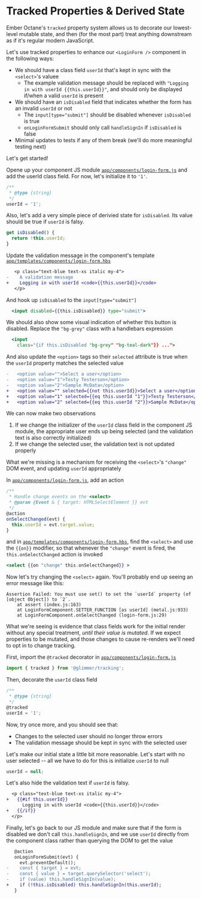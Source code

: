 # Tracked Properties & Derived State

Ember Octane's `tracked` property system allows us to decorate our lowest-level mutable state, and then (for the most part) treat anything downstream as if it's regular modern JavaScript.

Let's use tracked properties to enhance our `<LoginForm />` component in the following ways:

- We should have a class field `userId` that's kept in sync with the `<select>`'s valuee
  - The example validation message should be replaced with `"Logging in with userId {{this.userId}}"`, and should only be displayed if/when a valid `userId` is present
- We should have an `isDisabled` field that indicates whether the form has an invalid `userId` or not
  - The `input[type="submit"]` should be disabled whenever `isDisabled` is true
  - `onLoginFormSubmit` should only call `handleSignIn` if `isDisabled` is false
- Minimal updates to tests if any of them break (we'll do more meaningful testing next)

Let's get started!

Opene up your component JS module [`app/components/login-form.js`](../app/components/login-form.js) and add the userId class field. For now, let's initialize it to `'1'`.

```js
/**
 * @type {string}
 */
userId = '1';
```

Also, let's add a very simple piece of derivied state for `isDisabled`. Its value should be true if `userId` is falsy.

```ts
get isDisabled() {
  return !this.userId;
}
```

Update the validation message in the component's template [`app/templates/components/login-form.hbs`](../app/templates/components/login-form.hbs)

```diff
   <p class="text-blue text-xs italic my-4">
-    A validation message
+    Logging in with userId <code>{{this.userId}}</code>
   </p>
```

And hook up `isDisabled` to the `input[type="submit"]`

```hbs
  <input disabled={{this.isDisabled}} type="submit">
```

We should also show some visual indication of whether this button is disabled. Replace the `"bg-grey"` class with a handlebars expression

```hbs
  <input
    class="{if this.isDisabled "bg-grey" "bg-teal-dark"}} ...">
```

And also update the `<option>` tags so their `selected` attribute is true when the `userId` property matches the selected value

```diff
-   <option value="">Select a user</option>
-   <option value="1">Testy Testerson</option>
-   <option value="2">Sample McData</option>
+   <option value="" selected={{not this.userId}}>Select a user</option>
+   <option value="1" selected={{eq this.userId "1"}}>Testy Testerson</option>
+   <option value="2" selected={{eq this.userId "2"}}>Sample McData</option>
```

We can now make two observations

1. If we change the initializer of the `userId` class field in the component JS module, the appropriate user ends up being selected (and the validation text is also correctly initialized)
1. If we change the selected user, the validation text is not updated properly

What we're missing is a mechanism for receiving the `<select>`'s `"change"` DOM event, and updating `userId` appropriately

In [`app/components/login-form.js`](../app/components/login-form.js), add an action

```ts
/**
 * Handle change events on the <select>
 * @param {Event & { target: HTMLSelectElement }} evt
 */
@action
onSelectChanged(evt) {
  this.userId = evt.target.value;
}
```

and in [`app/templates/components/login-form.hbs`](../app/templates/components/login-form.hbs), find the `<select>` and use the `{{on}}` modifier, so that whenever the `"change"` event is fired, the `this.onSelectChanged` action is invoked

```hbs
<select {{on "change" this.onSelectChanged}} >
```

Now let's try changing the `<select>` again. You'll probably end up seeing an error message like this:

```
Assertion Failed: You must use set() to set the `userId` property (of [object Object]) to `2`.
    at assert (index.js:163)
    at LoginFormComponent.SETTER_FUNCTION [as userId] (metal.js:933)
    at LoginFormComponent.onSelectChanged (login-form.js:29)
```

What we're seeing is evidence that class fields work for the initial render without any special treatment, _until their value is mutated_. If we expect properties to be mutated, and those changes to cause re-renders we'll need to opt in to change tracking.

First, import the `@tracked` decorator in [`app/components/login-form.js`](../app/components/login-form.js)

```js
import { tracked } from '@glimmer/tracking';
```

Then, decorate the `userId` class field

```ts
/**
 * @type {string}
 */
@tracked
userId = '1';
```

Now, try once more, and you should see that:

- Changes to the selected user should no longer throw errors
- The validation message should be kept in sync with the selected user

Let's make our initial state a little bit more reasonable. Let's start with no user selected -- all we have to do for this is initialize `userId` to null

```ts
userId = null;
```

Let's also hide the validation text if `userId` is falsy.

```diff
  <p class="text-blue text-xs italic my-4">
+   {{#if this.userId}}
      Logging in with userId <code>{{this.userId}}</code>
+   {{/if}}
  </p>
```

Finally, let's go back to our JS module and make sure that if the form is disabled we don't call `this.handleSignIn`, and we use `userId` directly from the component class rather than querying the DOM to get the value

```diff
   @action
   onLoginFormSubmit(evt) {
     evt.preventDefault();
-    const { target } = evt;
-    const { value } = target.querySelector('select');
-    if (value) this.handleSignIn(value);
+    if (!this.isDisabled) this.handleSignIn(this.userId);
   }
```
